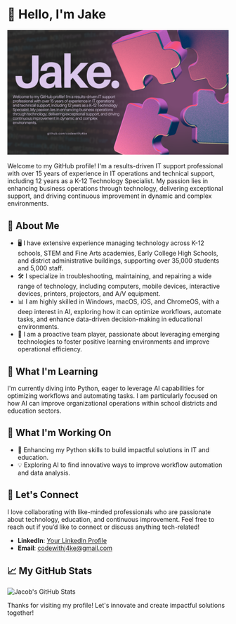 # 👋 Hello, I'm Jake

![alt text](JakeGitHub.png)

Welcome to my GitHub profile! I'm a results-driven IT support professional with over 15 years of experience in IT operations and technical support, including 12 years as a K-12 Technology Specialist. My passion lies in enhancing business operations through technology, delivering exceptional support, and driving continuous improvement in dynamic and complex environments.

## 🚀 About Me

- 🖥️ I have extensive experience managing technology across K-12 schools, STEM and Fine Arts academies, Early College High Schools, and district administrative buildings, supporting over 35,000 students and 5,000 staff.
- 🛠️ I specialize in troubleshooting, maintaining, and repairing a wide range of technology, including computers, mobile devices, interactive devices, printers, projectors, and A/V equipment.
- 📊 I am highly skilled in Windows, macOS, iOS, and ChromeOS, with a deep interest in AI, exploring how it can optimize workflows, automate tasks, and enhance data-driven decision-making in educational environments.
- 🤝 I am a proactive team player, passionate about leveraging emerging technologies to foster positive learning environments and improve operational efficiency.

## 🧠 What I'm Learning

I'm currently diving into Python, eager to leverage AI capabilities for optimizing workflows and automating tasks. I am particularly focused on how AI can improve organizational operations within school districts and education sectors.

## 🔭 What I'm Working On

- 🌟 Enhancing my Python skills to build impactful solutions in IT and education.
- 💡 Exploring AI to find innovative ways to improve workflow automation and data analysis.

## 💬 Let's Connect

I love collaborating with like-minded professionals who are passionate about technology, education, and continuous improvement. Feel free to reach out if you’d like to connect or discuss anything tech-related!

- **LinkedIn**: [Your LinkedIn Profile](https://www.linkedin.com/in/jake-helsley-a25697324/) 
- **Email**: codewithj4ke@gmail.com

## 📈 My GitHub Stats

![Jacob's GitHub Stats](https://github-readme-stats.vercel.app/api?username=your-username&show_icons=true&theme=dark)

Thanks for visiting my profile! Let's innovate and create impactful solutions together!

<!---
codewithj4ke/codewithj4ke is a ✨ special ✨ repository because its `README.md` (this file) appears on your GitHub profile.
You can click the Preview link to take a look at your changes.
--->
